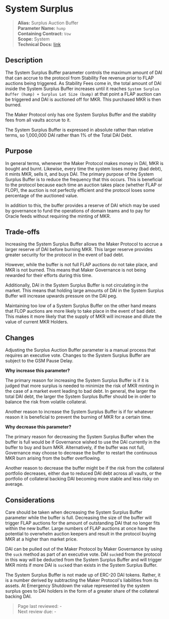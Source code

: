 # System Surplus

>**Alias:** Surplus Auction Buffer  
>**Parameter Name:** `hump`  
>**Containing Contract:** `Vow`  
>**Scope:** System  
>**Technical Docs:** [link](https://docs.makerdao.com/smart-contract-modules/system-stabilizer-module/vow-detailed-documentation)  

## Description

The System Surplus Buffer parameter controls the maximum amount of DAI that can accrue to the protocol from Stability Fee revenue prior to FLAP auctions being triggered. As Stability Fees come in, the total amount of DAI inside the System Surplus Buffer increases until it reaches `System Surplus Buffer (hump) + Surplus Lot Size (bump)` at that point a FLAP auction can be triggered and DAI is auctioned off for MKR. This purchased MKR is then burned.

The Maker Protocol only has one System Surplus Buffer and the stability fees from all vaults accrue to it.

The System Surplus Buffer is expressed in absolute rather than relative terms, so 1,000,000 DAI rather than 1% of the Total DAI Debt.

## Purpose

In general terms, whenever the Maker Protocol makes money in DAI, MKR is bought and burnt. Likewise, every time the system loses money \(bad debt\), it mints MKR, sells it, and buys DAI. The primary purpose of the System Surplus Buffer is to reduce the frequency that this occurs. This is beneficial to the protocol because each time an auction takes place \(whether FLAP or FLOP\), the auction is not perfectly efficient and the protocol loses some percentage of the auctioned value.

In addition to this, the buffer provides a reserve of DAI which may be used by governance to fund the operations of domain teams and to pay for Oracle feeds without requiring the minting of MKR.

## Trade-offs

Increasing the System Surplus Buffer allows the Maker Protocol to accrue a larger reserve of DAI before burning MKR. This larger reserve provides greater security for the protocol in the event of bad debt.

However, while the buffer is not full FLAP auctions do not take place, and MKR is not burned. This means that Maker Governance is not being rewarded for their efforts during this time.

Additionally, DAI in the System Surplus Buffer is not circulating in the market. This means that holding large amounts of DAI in the System Surplus Buffer will increase upwards pressure on the DAI peg.

Maintaining too low of a System Surplus Buffer on the other hand means that FLOP auctions are more likely to take place in the event of bad debt. This makes it more likely that the supply of MKR will increase and dilute the value of current MKR Holders.

## Changes

Adjusting the Surplus Auction Buffer parameter is a manual process that requires an executive vote. Changes to the System Surplus Buffer are subject to the GSM Pause Delay.

**Why increase this parameter?**

The primary reason for increasing the System Surplus Buffer is if it is judged that more surplus is needed to minimize the risk of MKR minting in the case of a market event leading to bad debt. In general, the larger the total DAI debt, the larger the System Surplus Buffer should be in order to balance the risk from volatile collateral.

Another reason to increase the System Surplus Buffer is if for whatever reason it is beneficial to prevent the burning of MKR for a certain time.

**Why decrease this parameter?**

The primary reason for decreasing the System Surplus Buffer when the buffer is full would be if Governance wished to use the DAI currently in the buffer to buy and burn MKR. Alternatively, if the buffer was not full, Governance may choose to decrease the buffer to restart the continuous MKR burn arising from the buffer overflowing.

Another reason to decrease the buffer might be if the risk from the collateral portfolio decreases, either due to reduced DAI debt across all vaults, or the portfolio of collateral backing DAI becoming more stable and less risky on average.

## Considerations

Care should be taken when decreasing the System Surplus Buffer parameter while the buffer is full. Decreasing the size of the buffer will trigger FLAP auctions for the amount of outstanding DAI that no longer fits within the new buffer. Large numbers of FLAP auctions at once have the potential to overwhelm auction keepers and result in the protocol buying MKR at a higher than market price.

DAI can be pulled out of the Maker Protocol by Maker Governance by using the `suck` method as part of an executive vote. DAI `suck`ed from the protocol in this way will be deducted from the System Surplus Buffer and will trigger MKR mints if more DAI is `suck`ed than exists in the System Surplus Buffer.

The System Surplus Buffer is not made up of ERC-20 DAI tokens. Rather, it is a number derived by subtracting the Maker Protocol's liabilities from its assets. At Emergency Shutdown the value represented by the system surplus goes to DAI holders in the form of a greater share of the collateral backing DAI.

>Page last reviewed: -  
>Next review due: -  

